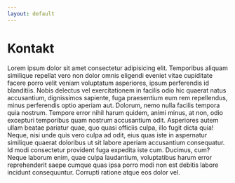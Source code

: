 ```yaml
---
layout: default
---
```


<h1>Kontakt</h1>

<p>Lorem ipsum dolor sit amet consectetur adipisicing elit. Temporibus aliquam similique repellat vero non dolor omnis eligendi eveniet vitae cupiditate facere porro velit veniam voluptatum asperiores, ipsum perferendis id blanditiis.
Nobis delectus vel exercitationem in facilis odio hic quaerat natus accusantium, dignissimos sapiente, fuga praesentium eum rem repellendus, minus perferendis optio aperiam aut. Dolorum, nemo nulla facilis tempora quia nostrum.
Tempore error nihil harum quidem, animi minus, at non, odio excepturi temporibus quam nostrum accusantium odit. Asperiores autem ullam beatae pariatur quae, quo quasi officiis culpa, illo fugit dicta quia!
Neque, nisi unde quis vero culpa ad odit, eius quas iste in aspernatur similique quaerat doloribus ut sit labore aperiam accusantium consequatur. Id modi consectetur provident fuga expedita iste cum.
Ducimus, cum? Neque laborum enim, quae culpa laudantium, voluptatibus harum error reprehenderit saepe cumque quas ipsa porro modi non est debitis labore incidunt consequuntur. Corrupti ratione atque eos dolor vel.</p>
